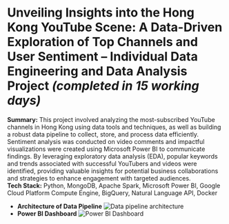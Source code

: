 # Unveiling Insights into the Hong Kong YouTube Scene: A Data-Driven Exploration of Top Channels and User Sentiment – Individual Data Engineering and Data Analysis Project *(completed in 15 working days)*
**Summary:**	This project involved analyzing the most-subscribed YouTube channels in Hong Kong using data tools and techniques, as well as building a robust data pipeline to collect, store, and process data efficiently. Sentiment analysis was conducted on video comments and impactful visualizations were created using Microsoft Power BI to communicate findings. By leveraging exploratory data analysis (EDA), popular keywords and trends associated with successful YouTubers and videos were identified, providing valuable insights for potential business collaborations and strategies to enhance engagement with targeted audiences.  
**Tech Stack:**	Python, MongoDB, Apache Spark, Microsoft Power BI, Google Cloud Platform Compute Engine, BigQuery, Natural Language API, Docker
- **Architecture of Data Pipeline** 
![Data pipeline architecture](https://user-images.githubusercontent.com/110732415/236168487-967fe5aa-ba92-446b-a685-e01314e484ac.jpg)
- **Power BI Dashboard**
![Power BI Dashboard](https://user-images.githubusercontent.com/110732415/236168897-2bac0f1d-cbeb-40a9-81ed-13c41130b80d.png)
